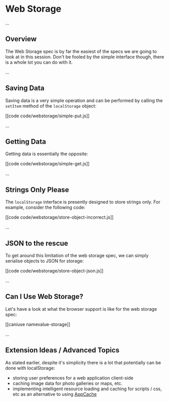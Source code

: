 # Web Storage

...

## Overview

The Web Storage spec is by far the easiest of the specs we are going to look at in this session.  Don't be fooled by the simple interface though, there is a whole lot you can do with it.

...

## Saving Data

Saving data is a very simple operation and can be performed by calling the `setItem` method of the `localStorage` object:

[[code code/webstorage/simple-put.js]]

...

## Getting Data

Getting data is essentially the opposite:

[[code code/webstorage/simple-get.js]]

...

## Strings Only Please

The `localStorage` interface is presently designed to store strings only.  For example, consider the following code:

[[code code/webstorage/store-object-incorrect.js]]

...

## JSON to the rescue

To get around this limitation of the web storage spec, we can simply serialise objects to JSON for storage:

[[code code/webstorage/store-object-json.js]]

...

## Can I Use Web Storage?

Let's have a look at what the browser support is like for the web storage spec:

[[caniuse namevalue-storage]]

...

## Extension Ideas / Advanced Topics

As stated earlier, despite it's simplicity there is a lot that potentially can be done with localStorage:

- storing user preferences for a web application client-side
- caching image data for photo galleries or maps, etc.
- implementing intelligent resource loading and caching for scripts / css, etc as an alternative to using [AppCache](http://dev.w3.org/html5/spec/offline.html)